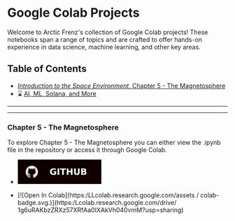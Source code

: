# Google Colab Projects

Welcome to Arctic Frenz's collection of Google Colab projects! These notebooks span a range of topics and are crafted to offer hands-on experience in data science, machine learning, and other key areas.

## Table of Contents

- [*Introduction to the Space Environment*, Chapter 5 - The Magnetosphere](https://github.com/davidbeard741/Google-Colab-Public/blob/73caad023e6cc17e8412ce272f3630c896c6d61c/Chapter_5.ipynb)
- ⌛ [AI, ML, Solana, and More](https://articfrenz.com)

***  
___

### Chapter 5 - The Magnetosphere

To explore Chapter 5 - The Magnetosphere you can either view the .ipynb file in the repository or access it through Google Colab.

- [![Open In GitHub](https://github.com/davidbeard741/Google-Colab-Public/blob/main/public/GitHub-100000.svg)](https://github.com/davidbeard741/Google-Colab-Public/blob/73caad023e6cc17e8412ce2723630c896c6d61c/Chapter_5.ipynb)

- [![Open In Colab](https:/LLcolab.research.google.com/assets / colab-badge.svg.)](https:/Lcolab.research.google.com/drive/ 1g6uRAKbzZRXz57XRfAa0IXAkVh040vmM?usp=sharing)
